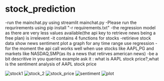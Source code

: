 # stock_prediction
-run the mainchat.py using streamlit mainchat.py
-Please run the requrirements using pip install "-r requirements.txt"
-the regression model as there are very less values available(the api key  to retrieve news being a free plan) is irrelevent
-it contains 4 functions  for stocks
-retirieve stock data
show news sentiment 
plot a  graph for any time range
use regression
-for the moment the api call works well when use stocks like AAPL,PG and markets like NASDAQ,SMP(as its a news that retirves american news)
-be a bit descritive in you queries example ask it : what is AAPL stock price?,what is the sentiment analysis of AAPL stock price 

![stock1](https://github.com/user-attachments/assets/bba75a36-a260-40a6-967f-36d1ddf86c46)
![stock_2](https://github.com/user-attachments/assets/79ddd728-0555-4b57-bcb1-2f9bf6c4c546)
![stock_price](https://github.com/user-attachments/assets/1709ca73-483a-4814-a09b-e7e5253c28bd)
![sentiment](https://github.com/user-attachments/assets/3c507b1c-ee06-416f-a855-f7aaf7479f19)
![plot](https://github.com/user-attachments/assets/5e8a2ffe-daeb-4d94-a78b-144757fdbc9f)
